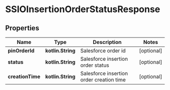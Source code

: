 
# SSIOInsertionOrderStatusResponse

## Properties
| Name | Type | Description | Notes |
| ------------ | ------------- | ------------- | ------------- |
| **pinOrderId** | **kotlin.String** | Salesforce order id |  [optional] |
| **status** | **kotlin.String** | Salesforce insertion order status |  [optional] |
| **creationTime** | **kotlin.String** | Salesforce insertion order creation time |  [optional] |



